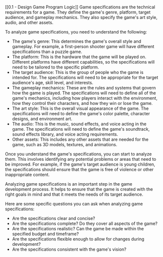 [[0.1 - Design Game Program Logic]]
Game specifications are the technical requirements for a game. They define the game's genre, platform, target audience, and gameplay mechanics. They also specify the game's art style, audio, and other assets.

To analyze game specifications, you need to understand the following:

- The game's genre: This determines the game's overall style and gameplay. For example, a first-person shooter game will have different specifications than a puzzle game.
- The platform: This is the hardware that the game will be played on. Different platforms have different capabilities, so the specifications will need to be tailored to the specific platform.
- The target audience: This is the group of people who the game is intended for. The specifications will need to be appropriate for the target audience's age, skill level, and interests.
- The gameplay mechanics: These are the rules and systems that govern how the game is played. The specifications will need to define all of the game's mechanics, including how players interact with the environment, how they control their characters, and how they win or lose the game.
- The art style: This is the overall visual appearance of the game. The specifications will need to define the game's color palette, character designs, and environment art.
- The audio: This is the music, sound effects, and voice acting in the game. The specifications will need to define the game's soundtrack, sound effects library, and voice acting requirements.
- Other assets: This includes any other assets that are needed for the game, such as 3D models, textures, and animations.

Once you understand the game's specifications, you can start to analyze them. This involves identifying any potential problems or areas that need to be improved. For example, if the game's target audience is young children, the specifications should ensure that the game is free of violence or other inappropriate content.

Analyzing game specifications is an important step in the game development process. It helps to ensure that the game is created with the right goals in mind and that it meets the needs of its target audience.

Here are some specific questions you can ask when analyzing game specifications:

- Are the specifications clear and concise?
- Are the specifications complete? Do they cover all aspects of the game?
- Are the specifications realistic? Can the game be made within the specified budget and timeframe?
- Are the specifications flexible enough to allow for changes during development?
- Are the specifications consistent with the game's vision?